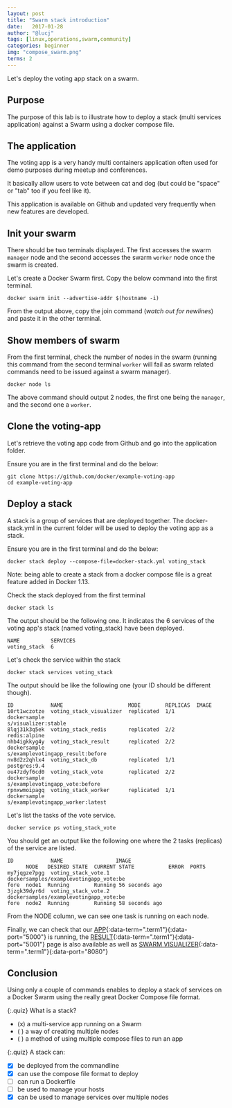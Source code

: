 ```yaml
---
layout: post
title: "Swarm stack introduction"
date:   2017-01-28
author: "@lucj"
tags: [linux,operations,swarm,community]
categories: beginner
img: "compose_swarm.png"
terms: 2
---
```

Let's deploy the voting app stack on a swarm. 

## Purpose

The purpose of this lab is to illustrate how to deploy a stack (multi services application) against a Swarm using a docker compose file.

## The application

The voting app is a very handy multi containers application often used for demo purposes during meetup and conferences.

It basically allow users to vote between cat and dog (but could be "space" or "tab" too if you feel like it).

This application is available on Github and updated very frequently when new features are developed.

## Init your swarm

There should be two terminals displayed. The first accesses the swarm `manager` node and the second accesses the swarm `worker` node once the swarm is created.

Let's create a Docker Swarm first. Copy the below command into the first terminal.

```.term1
docker swarm init --advertise-addr $(hostname -i)
```

From the output above, copy the join command (*watch out for newlines*) and paste it in the other terminal.

## Show members of swarm

From the first terminal, check the number of nodes in the swarm (running this command from the second terminal `worker` will fail as swarm related commands need to be issued against a swarm manager).

```.term1
docker node ls
```

The above command should output 2 nodes, the first one being the `manager`, and the second one a `worker`.

## Clone the voting-app

Let's retrieve the voting app code from Github and go into the application folder.

Ensure you are in the first terminal and do the below:

```.term1
git clone https://github.com/docker/example-voting-app
cd example-voting-app
```

## Deploy a stack

A stack is a group of services that are deployed together.
The docker-stack.yml in the current folder will be used to deploy the voting app as a stack.

Ensure you are in the first terminal and do the below:

```.term1
docker stack deploy --compose-file=docker-stack.yml voting_stack
```

Note: being able to create a stack from a docker compose file is a great feature added in Docker 1.13.

Check the stack deployed from the first terminal

```.term1
docker stack ls
```

The output should be the following one. It indicates the 6 services of the voting app's stack (named voting_stack) have been deployed.

```
NAME          SERVICES
voting_stack  6
```

Let's check the service within the stack

```.term1
docker stack services voting_stack
```

The output should be like the following one (your ID should be different though).

```
ID            NAME                     MODE        REPLICAS  IMAGE
10rt1wczotze  voting_stack_visualizer  replicated  1/1       dockersample
s/visualizer:stable
8lqj31k3q5ek  voting_stack_redis       replicated  2/2       redis:alpine
nhb4igkkyg4y  voting_stack_result      replicated  2/2       dockersample
s/examplevotingapp_result:before
nv8d2z2qhlx4  voting_stack_db          replicated  1/1       postgres:9.4
ou47zdyf6cd0  voting_stack_vote        replicated  2/2       dockersample
s/examplevotingapp_vote:before
rpnxwmoipagq  voting_stack_worker      replicated  1/1       dockersample
s/examplevotingapp_worker:latest
```

Let's list the tasks of the vote service.

```.term1
docker service ps voting_stack_vote
```

You should get an output like the following one where the 2 tasks (replicas) of the service are listed.

```
ID            NAME                 IMAGE
      NODE   DESIRED STATE  CURRENT STATE           ERROR  PORTS
my7jqgze7pgg  voting_stack_vote.1  dockersamples/examplevotingapp_vote:be
fore  node1  Running        Running 56 seconds ago
3jzgk39dyr6d  voting_stack_vote.2  dockersamples/examplevotingapp_vote:be
fore  node2  Running        Running 58 seconds ago
```

From the NODE column, we can see one task is running on each node.


Finally, we can check that our [APP](/){:data-term=".term1"}{:data-port="5000"} is running, the [RESULT](/){:data-term=".term1"}{:data-port="5001"} page is also available as well as [SWARM VISUALIZER](/){:data-term=".term1"}{:data-port="8080"}

## Conclusion

Using only a couple of commands enables to deploy a stack of services on a Docker Swarm using the really great Docker Compose file format.

{:.quiz}
What is a stack?
- (x) a multi-service app running on a Swarm
- ( ) a way of creating multiple nodes
- ( ) a method of using multiple compose files to run an app

{:.quiz}
A stack can:
- [x] be deployed from the commandline
- [x] can use the compose file format to deploy
- [ ] can run a Dockerfile
- [ ] be used to manage your hosts
- [x] can be used to manage services over multiple nodes
